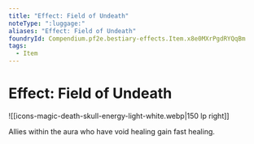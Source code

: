 ```yaml
---
title: "Effect: Field of Undeath"
noteType: ":luggage:"
aliases: "Effect: Field of Undeath"
foundryId: Compendium.pf2e.bestiary-effects.Item.x8e0MXrPgdRYQqBm
tags:
  - Item
---
```


# Effect: Field of Undeath
![[icons-magic-death-skull-energy-light-white.webp|150 lp right]]

Allies within the aura who have void healing gain fast healing.
